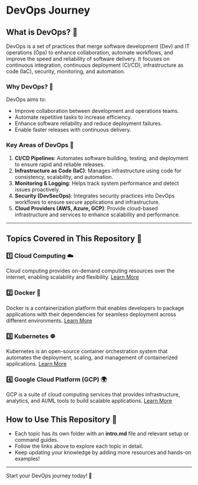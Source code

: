 # DevOps Journey

## What is DevOps? 🚀

DevOps is a set of practices that merge software development (Dev) and IT operations (Ops) to enhance collaboration, automate workflows, and improve the speed and reliability of software delivery. It focuses on continuous integration, continuous deployment (CI/CD), infrastructure as code (IaC), security, monitoring, and automation.

### Why DevOps? 🤔

DevOps aims to:

- Improve collaboration between development and operations teams.
- Automate repetitive tasks to increase efficiency.
- Enhance software reliability and reduce deployment failures.
- Enable faster releases with continuous delivery.

### Key Areas of DevOps 🔑

1. **CI/CD Pipelines**: Automates software building, testing, and deployment to ensure rapid and reliable releases.
2. **Infrastructure as Code (IaC)**: Manages infrastructure using code for consistency, scalability, and automation.
3. **Monitoring & Logging**: Helps track system performance and detect issues proactively.
4. **Security (DevSecOps)**: Integrates security practices into DevOps workflows to ensure secure applications and infrastructure.
5. **Cloud Providers (AWS, Azure, GCP)**: Provide cloud-based infrastructure and services to enhance scalability and performance.

---

## Topics Covered in This Repository 📌

### 1️⃣ Cloud Computing ☁️

Cloud computing provides on-demand computing resources over the internet, enabling scalability and flexibility.
[Learn More](./Cloud-Computing/intro.md)

### 2️⃣ Docker 🐳

Docker is a containerization platform that enables developers to package applications with their dependencies for seamless deployment across different environments.
[Learn More](./Docker/intro.md)

### 3️⃣ Kubernetes ☸️

Kubernetes is an open-source container orchestration system that automates the deployment, scaling, and management of containerized applications.
[Learn More](./Kubernetes/intro.md)

### 4️⃣ Google Cloud Platform (GCP) 🌍

GCP is a suite of cloud computing services that provides infrastructure, analytics, and AI/ML tools to build scalable applications.
[Learn More](./GCP/intro.md)

## How to Use This Repository 📖

- Each topic has its own folder with an **intro.md** file and relevant setup or command guides.
- Follow the links above to explore each topic in detail.
- Keep updating your knowledge by adding more resources and hands-on examples!

---
Start your DevOps journey today! 🚀
